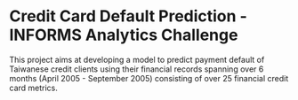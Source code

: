 # Credit Card Default Prediction - INFORMS Analytics Challenge
This project aims at developing a model to predict payment default of Taiwanese credit clients using their financial records spanning over 6 months (April 2005 - September 2005) consisting of over 25 financial credit card metrics.
